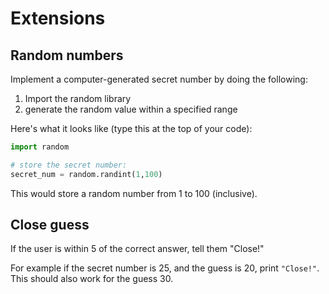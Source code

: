 # Extensions

## Random numbers

Implement a computer-generated secret number by doing the following:

1. Import the random library
2. generate the random value within a specified range

Here's what it looks like (type this at the top of your code):

```python
import random

# store the secret number:
secret_num = random.randint(1,100)
```

This would store a random number from 1 to 100 (inclusive).

## Close guess

If the user is within 5 of the correct answer, tell them "Close!"

For example if the secret number is 25, and the guess is 20, print `"Close!"`. This should also work for the guess 30.
